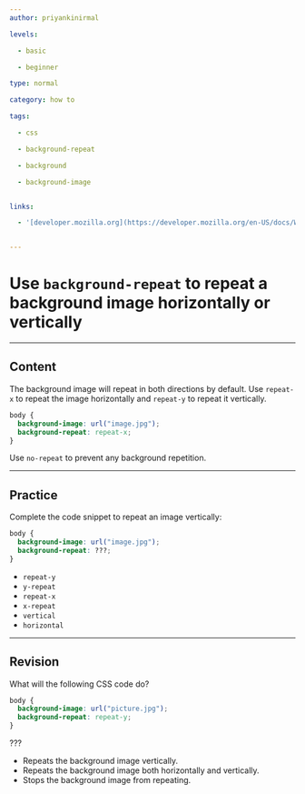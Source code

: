 ```yaml
---
author: priyankinirmal

levels:

  - basic

  - beginner

type: normal

category: how to

tags:

  - css

  - background-repeat

  - background

  - background-image


links:

  - '[developer.mozilla.org](https://developer.mozilla.org/en-US/docs/Web/CSS/background-repeat){website}'


---
```


# Use `background-repeat` to repeat a background image horizontally or vertically

---

## Content

The background image will repeat in both directions by default. Use `repeat-x` to repeat the image horizontally and `repeat-y` to repeat it vertically.

```css
body {
  background-image: url("image.jpg");
  background-repeat: repeat-x;
}
```

Use `no-repeat` to prevent any background repetition.

---

## Practice

Complete the code snippet to repeat an image vertically:

```css
body {
  background-image: url("image.jpg");
  background-repeat: ???;
}
```

- `repeat-y`
- `y-repeat`
- `repeat-x`
- `x-repeat`
- `vertical`
- `horizontal`

---

## Revision

What will the following CSS code do?

```css
body {
  background-image: url("picture.jpg");
  background-repeat: repeat-y;
}
```

???

- Repeats the background image vertically.
- Repeats the background image both horizontally and vertically.
- Stops the background image from repeating.
